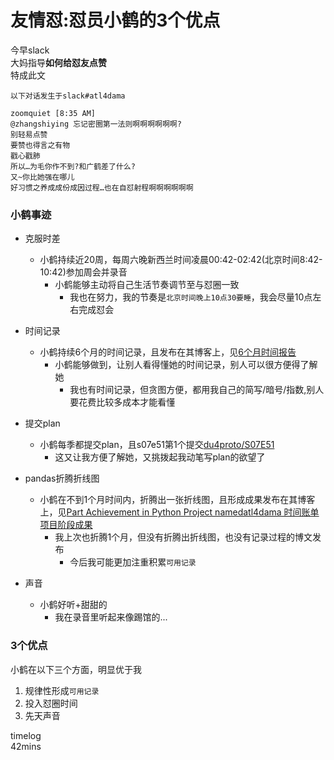 # 友情怼:怼员小鹤的3个优点

今早slack<br>
大妈指导**如何给怼友点赞**<br>
特成此文<br>

```
以下对话发生于slack#atl4dama

zoomquiet [8:35 AM] 
@zhangshiying 忘记密圈第一法则啊啊啊啊啊啊?
别轻易点赞
要赞也得言之有物
戳心戳肺
所以…为毛你作不到?和广鹤差了什么?
又~你比她强在哪儿
好习惯之养成成份成因过程…也在自怼射程啊啊啊啊啊啊
```

### 小鹤事迹

- 克服时差
    + 小鹤持续近20周，每周六晚新西兰时间凌晨00:42-02:42(北京时间8:42-10:42)参加周会并录音
        * 小鹤能够主动将自己生活节奏调节至与怼圈一致
            - 我也在努力，我的节奏是`北京时间晚上10点30要睡`，我会尽量10点左右完成怼会

- 时间记录
    + 小鹤持续6个月的时间记录，且发布在其博客上，见[6个月时间报告](https://liguanghe.github.io/2017/09/25/TimeReport0924/)
        * 小鹤能够做到，让别人看得懂她的时间记录，别人可以很方便得了解她
            - 我也有时间记录，但贪图方便，都用我自己的简写/暗号/指数,别人要花费比较多成本才能看懂

- 提交plan
    + 小鹤每季都提交plan，且s07e51第1个提交[du4proto/S07E51](https://github.com/DebugUself/du4proto/tree/master/S07E51)
        * 这又让我方便了解她，又挑拨起我动笔写plan的欲望了

- pandas折腾折线图
    + 小鹤在不到1个月时间内，折腾出一张折线图，且形成成果发布在其博客上，见[Part Achievement in Python Project namedatl4dama 时间账单项目阶段成果](https://liguanghe.github.io/2017/09/25/lgh8html/)
        * 我上次也折腾1个月，但没有折腾出折线图，也没有记录过程的博文发布
            - 今后我可能更加注重积累`可用记录`

- 声音
    + 小鹤好听+甜甜的
        * 我在录音里听起来像踢馆的...

### 3个优点

小鹤在以下三个方面，明显优于我<br>
1. 规律性形成`可用记录`
2. 投入怼圈时间
3. 先天声音

timelog<br>
42mins<br>